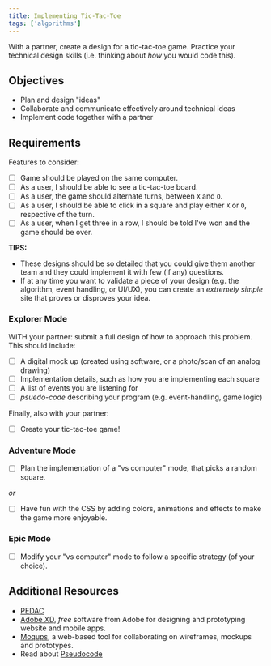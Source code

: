 ```yaml
---
title: Implementing Tic-Tac-Toe
tags: ['algorithms']
---
```


With a partner, create a design for a tic-tac-toe game. Practice your technical
design skills (i.e. thinking about _how_ you would code this).

## Objectives

- Plan and design "ideas"
- Collaborate and communicate effectively around technical ideas
- Implement code together with a partner

## Requirements

Features to consider:

- [ ] Game should be played on the same computer.
- [ ] As a user, I should be able to see a tic-tac-toe board.
- [ ] As a user, the game should alternate turns, between `X` and `O`.
- [ ] As a user, I should be able to click in a square and play either `X` or
      `O`, respective of the turn.
- [ ] As a user, when I get three in a row, I should be told I've won and the
      game should be over.

**TIPS:**

- These designs should be so detailed that you could give them another team and
  they could implement it with few (if any) questions.
- If at any time you want to validate a piece of your design (e.g. the
  algorithm, event handling, or UI/UX), you can create an _extremely simple_
  site that proves or disproves your idea.

### Explorer Mode

WITH your partner: submit a full design of how to approach this problem. This
should include:

- [ ] A digital mock up (created using software, or a photo/scan of an analog
      drawing)
- [ ] Implementation details, such as how you are implementing each square
- [ ] A list of events you are listening for
- [ ] _psuedo-code_ describing your program (e.g. event-handling, game logic)

Finally, also with your partner:

- [ ] Create your tic-tac-toe game!

### Adventure Mode

- [ ] Plan the implementation of a "vs computer" mode, that picks a random
      square.

_or_

- [ ] Have fun with the CSS by adding colors, animations and effects to make the
      game more enjoyable.

### Epic Mode

- [ ] Modify your "vs computer" mode to follow a specific strategy (of your
      choice).

## Additional Resources

- [PEDAC](https://medium.com/launch-school/solving-coding-problems-with-pedac-29141331f93f)
- [Adobe XD](https://www.adobe.com/products/xd.html), _free_ software from Adobe
  for designing and prototyping website and mobile apps.
- [Moqups](https://moqups.com/), a web-based tool for collaborating on
  wireframes, mockups and prototypes.
- Read about [Pseudocode](https://en.wikipedia.org/wiki/Pseudocode)
